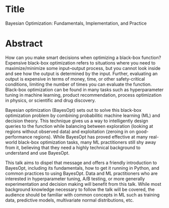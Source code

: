 # Title

Bayesian Optimization: Fundamentals, Implementation, and Practice

# Abstract

How can you make smart decisions when optimizing a black-box function?
Expensive black-box optimization refers to situations where you need to maximize/minimize some input–output process, but you cannot look inside and see how the output is determined by the input.
Further, evaluating an output is expensive in terms of money, time, or other safety-critical conditions, limiting the number of times you can evaluate the function.
Black-box optimization can be found in many tasks such as hyperparameter tuning in machine learning, product recommendation, process optimization in physics, or scientific and drug discovery.

Bayesian optimization (BayesOpt) sets out to solve this black-box optimization problem by combining probabilitic machine learning (ML) and decision theory.
This technique gives us a way to intelligently design queries to the function while balancing between exploration (looking at regions without observed data) and exploitation (zeroing in on good-performance regions).
While BayesOpt has proved effective at many real-world black-box optimization tasks, many ML practitioners still shy away from it, believing that they need a highly technical background to understand and use BayesOpt.

This talk aims to dispel that message and offers a friendly introduction to BayesOpt, including its fundamentals, how to get it running in Python, and common practices to using BayesOpt.
Data and ML practitioners who are interested in hyperparameter tuning, A/B testing, or more generally experimentation and decision making will benefit from this talk.
While most background knowledge necessary to follow the talk will be covered, the audience should be familiar with common concepts in ML such as training data, predictive models, multivariate normal distributions, etc.
